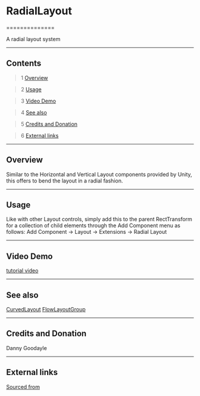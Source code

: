 # RadialLayout

==============

A radial layout system

---------

## Contents

> 1 [Overview](#markdown-header-overview)

> 2 [Usage](#markdown-header-usage)

> 3 [Video Demo](#markdown-header-video-demo)

> 4 [See also](#markdown-header-see-also)

> 5 [Credits and Donation](#markdown-header-credits-and-donation)

> 6 [External links](#markdown-header-external-links)

---------

## Overview

Similar to the Horizontal and Vertical Layout components provided by Unity, this offers to bend the layout in a radial fashion.

---------

## Usage

Like with other Layout controls, simply add this to the parent RectTransform for a collection of child elements through the Add Component menu as follows:
Add Component -> Layout -> Extensions -> Radial Layout

---------

## Video Demo

[tutorial video](https://www.youtube.com/watch?v=iUlk0d2RDMs)

---------

## See also

[CurvedLayout](https://bitbucket.org/UnityUIExtensions/unity-ui-extensions/wiki/Controls/CurvedLayout)
[FlowLayoutGroup](https://bitbucket.org/UnityUIExtensions/unity-ui-extensions/wiki/Controls/FlowLayoutGroup)

---------

## Credits and Donation

Danny Goodayle

---------

## External links

[Sourced from](http://www.justapixel.co.uk/radial-layouts-nice-and-simple-in-unity3ds-ui-system/)
